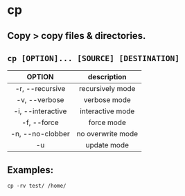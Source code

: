 # cp

**Copy** > copy files & directories.
---

` cp [OPTION]... [SOURCE] [DESTINATION] `
---

| **OPTION** | description |
|:---:|:---:|
| -r, --recursive | recursively mode |
| -v, --verbose | verbose mode |
| -i, --interactive | interactive mode	 |
| -f, --force | force mode |
| -n, --no-clobber | no overwrite mode |
| -u | update mode |

## Examples:
` cp -rv test/ /home/ `